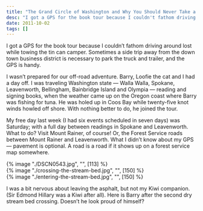 ```yaml
---
title: "The Grand Circle of Washington and Why You Should Never Take a Kiwi on a Book Tour"
desc: "I got a GPS for the book tour because I couldn't fathom driving around lost while towing the tin can camper. Sometimes a side trip away from the down town business district is necessary to park the truck and trailer, and the GPS is handy."
date: 2011-10-02
tags: []
---
```


I got a GPS for the book tour because I couldn’t fathom driving around lost while towing the tin can camper. Sometimes a side trip away from the down town business district is necessary to park the truck and trailer, and the GPS is handy.

I wasn’t prepared for our off-road adventure. Barry, Loofie the cat and I had a day off. I was traveling Washington state — Walla Walla, Spokane, Leavenworth, Bellingham, Bainbridge Island and Olympia — reading and signing books, when the weather came up on the Oregon coast where Barry was fishing for tuna. He was holed up in Coos Bay while twenty-five knot winds howled off shore. With nothing better to do, he joined the tour.

My free day last week (I had six events scheduled in seven days) was Saturday; with a full day between readings in Spokane and Leavenworth. What to do? Visit Mount Rainer, of course! Or, the Forest Service roads between Mount Rainer and Leavenworth. What I didn’t know about my GPS — pavement is optional. A road is a road if it shows up on a forest service map somewhere.

<div class="grid grid-cols-1 sm:grid-cols-3 gap-8">
  <div class="mx-auto">
    {% image "./DSCN0543.jpg", "", [113] %}
  </div>

  <div class="mx-auto">
    {% image "./crossing-the-stream-bed.jpg", "", [150] %}
  </div>

  <div class="mx-auto">
    {% image "./entering-the-stream-bed.jpg", "", [150] %}
  </div>
</div>

I was a bit nervous about leaving the asphalt, but not my Kiwi companion. (Sir Edmond Hillary was a Kiwi after all). Here is Barry after the second dry stream bed crossing. Doesn’t he look proud of himself?

